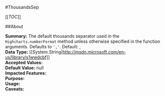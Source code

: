 #ThousandsSep

[[_TOC_]]

##About

**Summary:**  The default thousands separator used in the <code>Highcharts.numberFormat</code> method unless otherwise specified in the function arguments. Defaults to <code>','</code>. Default: ,   
**Data Type:** [[System.String|http://msdn.microsoft.com/en-us/library/s1wwdcbf]]  
**Accepted Values:**   
**Default Value:** null  
**Impacted Features:**   
**Purpose:**   
**Usage:**   
**Caveats:**   

